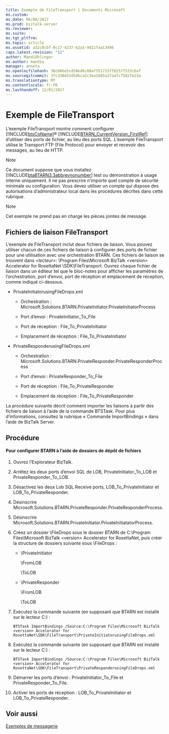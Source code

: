 ```yaml
---
title: Exemple de FileTransport | Documents Microsoft
ms.custom: 
ms.date: 06/08/2017
ms.prod: biztalk-server
ms.reviewer: 
ms.suite: 
ms.tgt_pltfrm: 
ms.topic: article
ms.assetid: a32c8cbf-0c17-4237-b2a3-9d21faa13496
caps.latest.revision: "11"
author: MandiOhlinger
ms.author: mandia
manager: anneta
ms.openlocfilehash: 38c08be5cd58ed6c80af351715ff6257f533c6af
ms.sourcegitcommit: 3fc338e52d5dbca2c3ea1685a2faafc7582fe23a
ms.translationtype: MT
ms.contentlocale: fr-FR
ms.lasthandoff: 12/01/2017
---
```

# <a name="filetransport-sample"></a>Exemple de FileTransport
L’exemple FileTransport montre comment configurer [!INCLUDE[btsCoName](../../includes/btsconame-md.md)]® [!INCLUDE[BTARN_CurrentVersion_FirstRef](../../includes/btarn-currentversion-firstref-md.md)] d’utiliser des ports de fichier, au lieu des ports SQL. L’exemple FileTransport utilise le Transport FTP (File Protocol) pour envoyer et recevoir des messages, au lieu de HTTP.  
  
> [!NOTE]
>  Ce document suppose que vous installez [!INCLUDE[btaBTARN3.3abbrevnonumber](../../includes/btabtarn3-3abbrevnonumber-md.md)] test ou démonstration à usage interne uniquement. Il ne pas prescrire n’importe quel compte de sécurité minimale ou configuration. Vous devez utiliser un compte qui dispose des autorisations d’administrateur local dans les procédures décrites dans cette rubrique.  
  
> [!NOTE]
>  Cet exemple ne prend pas en charge les pièces jointes de message.  
  
## <a name="filetransport-binding-files"></a>Fichiers de liaison FileTransport  
 L’exemple de FileTransport inclut deux fichiers de liaison. Vous pouvez utiliser chacun de ces fichiers de liaison à configurer des ports de fichier pour une utilisation avec une orchestration BTARN. Ces fichiers de liaison se trouvent dans  *\<lecteur\>*: \Program Files\Microsoft BizTalk \<version\> Accelerator for RosettaNet \SDK\FileTransport. Ouvrez chaque fichier de liaison dans un éditeur tel que le bloc-notes pour afficher les paramètres de l’orchestration, port d’envoi, port de réception et emplacement de réception, comme indiqué ci-dessous.  
  
-   PrivateInitiatorusingFileDrops.xml  
  
    -   Orchestration : Microsoft.Solutions.BTARN.PrivateInitiator.PrivateInitiatorProcess  
  
    -   Port d’envoi : PrivateInitiator_To_File  
  
    -   Port de réception : File_To_PrivateInitiator  
  
    -   Emplacement de réception : File_To_PrivateInitiator  
  
-   PrivateResponderusingFileDrops.xml  
  
    -   Orchestration : Microsoft.Solutions.BTARN.PrivateResponder.PrivateResponderProcess  
  
    -   Port d’envoi : PrivateResponder_To_File  
  
    -   Port de réception : File_To_PrivateResponder  
  
    -   Emplacement de réception : File_To_PrivateResponder  
  
 La procédure suivante décrit comment importer les liaisons à partir des fichiers de liaison à l’aide de la commande BTSTask. Pour plus d’informations, consultez la rubrique « Commande ImportBindings » dans l’aide de BizTalk Server.  
  
## <a name="procedure"></a>Procédure  
  
#### <a name="to-set-up-btarn-by-using-file-drop-folders"></a>Pour configurer BTARN à l’aide de dossiers de dépôt de fichiers  
  
1.  Ouvrez l’Explorateur BizTalk.  
  
2.  Arrêtez les deux ports d’envoi SQL de LOB, PrivateInitiator_To_LOB et PrivateResponder_To_LOB.  
  
3.  Désactivez les deux Lob SQL Receive ports, LOB_To_PrivateInitiator et LOB_To_PrivateResponder.  
  
4.  Désinscrire Microsoft.Solutions.BTARN.PrivateResponder.PrivateResponderProcess.  
  
5.  Désinscrire Microsoft.Solutions.BTARN.PrivateInitiator.PrivateInitiatatorProcess.  
  
6.  Créez un dossier \FileDrops sous le dossier BTARN de C:\Program Files\Microsoft BizTalk \<version\> Accelerator for RosettaNet, puis créer la structure de dossiers suivante sous \FileDrops :  
  
    -   \PrivateInitiator  
  
         \FromLOB  
  
         \ToLOB  
  
    -   \PrivateResponder  
  
         \FromLOB  
  
         \ToLOB  
  
7.  Exécutez la commande suivante (en supposant que BTARN est installé sur le lecteur C:) :  
  
    ```  
    BTSTask ImportBindings /Source:C:\Program Files\Microsoft BizTalk <version> Accelerator for RosettaNet\SDK\FileTransport\PrivateInitiatorusingFileDrops.xml  
    ```  
  
8.  Exécutez la commande suivante (en supposant que BTARN est installé sur le lecteur C:) :  
  
    ```  
    BTSTask ImportBindings /Source:C:\Program Files\Microsoft BizTalk <version> Accelerator for RosettaNet\SDK\FileTransport\PrivateResponderusingFileDrops.xml  
    ```  
  
9. Démarrer les ports d’envoi : PrivateInitiator_To_File et PrivateResponder_To_File.  
  
10. Activer les ports de réception : LOB_To_PrivateInitiator et LOB_To_PrivateResponder.  
  
## <a name="see-also"></a>Voir aussi  
 [Exemples de messagerie](../../adapters-and-accelerators/accelerator-rosettanet/messaging-samples.md)